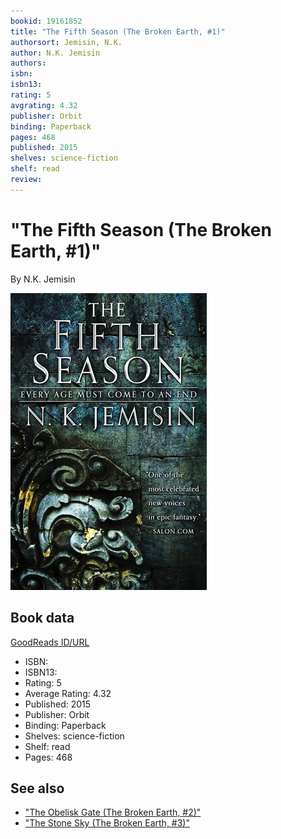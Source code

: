 ```yaml
---
bookid: 19161852
title: "The Fifth Season (The Broken Earth, #1)"
authorsort: Jemisin, N.K.
author: N.K. Jemisin
authors: 
isbn: 
isbn13: 
rating: 5
avgrating: 4.32
publisher: Orbit
binding: Paperback
pages: 468
published: 2015
shelves: science-fiction
shelf: read
review: 
---
```


# "The Fifth Season (The Broken Earth, #1)"

By N.K. Jemisin

![](../../assets/bookcovers/1386803701l/19161852.jpg)

## Book data

[GoodReads ID/URL](https://www.goodreads.com/book/show/19161852)

- ISBN: 
- ISBN13: 
- Rating: 5
- Average Rating: 4.32
- Published: 2015
- Publisher: Orbit
- Binding: Paperback
- Shelves: science-fiction
- Shelf: read
- Pages: 468


## See also

- ["The Obelisk Gate (The Broken Earth, #2)"](The_Obelisk_Gate_The_Broken_Earth__2.md)
- ["The Stone Sky (The Broken Earth, #3)"](The_Stone_Sky_The_Broken_Earth__3.md)
